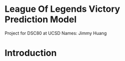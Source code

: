 # League Of Legends Victory Prediction Model
Project for DSC80 at UCSD
Names: Jimmy Huang 

# Introduction


